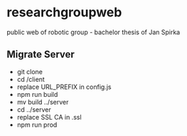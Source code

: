 # researchgroupweb
public web of robotic group - bachelor thesis of Jan Spirka

## Migrate Server 

- git clone
- cd /client
- replace URL_PREFIX in config.js 
- npm run build
- mv build ../server
- cd ../server
- replace SSL CA in .ssl
- npm run prod
